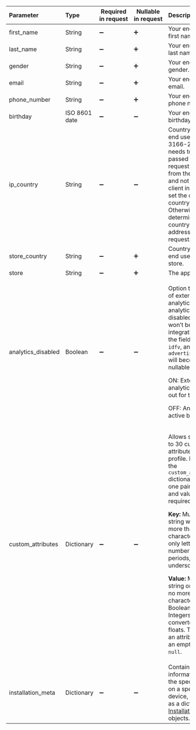 

| Parameter          | Type          | Required in&nbsp;request | Nullable in&nbsp;request | Description                                                  |
| :----------------- | :------------ | ------------------------ | ------------------------ | :----------------------------------------------------------- |
| first_name         | String        | :heavy_minus_sign:       | :heavy_plus_sign:        | Your end user's first name.                                  |
| last_name          | String        | :heavy_minus_sign:       | :heavy_plus_sign:        | Your end user's last name.                                   |
| gender             | String        | :heavy_minus_sign:       | :heavy_plus_sign:        | Your end user's gender.                                      |
| email              | String        | :heavy_minus_sign:       | :heavy_plus_sign:        | Your end user's email.                                       |
| phone_number       | String        | :heavy_minus_sign:       | :heavy_plus_sign:        | Your end user's phone number.                                |
| birthday           | ISO 8601 date | :heavy_minus_sign:       | :heavy_minus_sign:       | Your end user's birthday.                                    |
| ip_country         | String        | :heavy_minus_sign:       | :heavy_minus_sign:       | Country of the end user in ISO 3166-2 format. It needs to be passed if the request is made from the server and not from the client in order to set the current country. Otherwise, we determine the country by the IP address of the request. |
| store_country      | String        | :heavy_minus_sign:       | :heavy_plus_sign:        | Country of the end user's app store.                         |
| store              | String        | :heavy_minus_sign:       | :heavy_plus_sign:        | The app store.                                               |
| analytics_disabled | Boolean       | :heavy_minus_sign:       | :heavy_minus_sign:       | <p>Option to opt out of external analytics. When analytics is disabled, events won’t be sent to integrations, and the fields `idfa`, `idfv`, and `advertising_id` will become nullable.</p><p>ON: External analytics is opted out for this user.</p><p>OFF: Analytics is active by default.</p> |
| custom_attributes  | Dictionary    | :heavy_minus_sign:       | :heavy_minus_sign:       | <p>Allows setting up to 30 custom attributes for the profile. If you use the `custom_attributes` dictionary, at least one pair o a key and value is required.</p><p>**Key:** Must be a string with no more than 30 characters, using only letters, numbers, dashes, periods, and underscores.</p><p>**Value:** Must be a string or float with no more than 30 characters. Booleans and Integers will be converted to floats. To delete an attribute, send an empty value or `null`.</p> |
| installation_meta  | Dictionary    | :heavy_minus_sign:       | :heavy_minus_sign:       | Contains information about the specific app on a specific device, structured as a dictionary of [Installation Meta](server-side-api-objects#installation-meta) objects. |